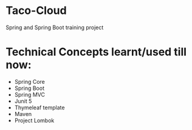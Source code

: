 # Taco-Cloud
Spring and Spring Boot training project

# Technical Concepts learnt/used till now:
* Spring Core
* Spring Boot
* Spring MVC
* Junit 5
* Thymeleaf template
* Maven
* Project Lombok